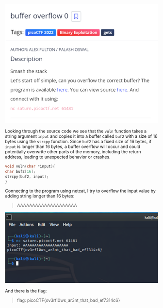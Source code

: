 ![](attachments/Pasted%20image%2020230402205840.png)

Looking through the source code we see that the `vuln` function takes a string argument `input` and copies it into a buffer called `buf2` with a size of 16 bytes using the `strcpy` function. Since `buf2` has a fixed size of 16 bytes, if `input` is longer than 16 bytes, a buffer overflow will occur and could potentially overwrite other parts of the memory, including the return address, leading to unexpected behavior or crashes.

```C
void vuln(char *input){
char buf2[16]; 
strcpy(buf2, input); 
}
```

Connecting to the program using netcat, I try to overflow the input value by adding string longer than 16 bytes:

>AAAAAAAAAAAAAAAAAAAA

![](attachments/Pasted%20image%2020230402210424.png)

And there is the flag:

>flag: picoCTF{ov3rfl0ws_ar3nt_that_bad_ef7314c6}

